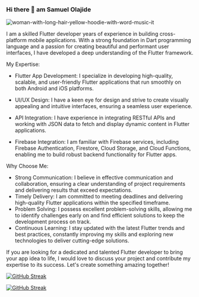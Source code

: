 ### Hi there 👋 am Samuel Olajide 
![woman-with-long-hair-yellow-hoodie-with-word-music-it](https://github.com/ola-samuel10/ola-samuel10/assets/77274476/3f248573-ceb9-45c7-b49c-10b658078198)


I am a skilled Flutter developer  years of experience in building cross-platform mobile applications. With a strong foundation in Dart programming language and a passion for creating beautiful and performant user interfaces, I have developed a deep understanding of the Flutter framework.

My Expertise:
- Flutter App Development: I specialize in developing high-quality, scalable, and user-friendly Flutter applications that run smoothly on both Android and iOS platforms.
- UI/UX Design: I have a keen eye for design and strive to create visually appealing and intuitive interfaces, ensuring a seamless user experience.

- API Integration: I have experience in integrating RESTful APIs and working with JSON data to fetch and display dynamic content in Flutter applications.
- Firebase Integration: I am familiar with Firebase services, including Firebase Authentication, Firestore, Cloud Storage, and Cloud Functions, enabling me to build robust backend functionality for Flutter apps.


Why Choose Me:
- Strong Communication: I believe in effective communication and collaboration, ensuring a clear understanding of project requirements and delivering results that exceed expectations.
- Timely Delivery: I am committed to meeting deadlines and delivering high-quality Flutter applications within the specified timeframe.
- Problem Solving: I possess excellent problem-solving skills, allowing me to identify challenges early on and find efficient solutions to keep the development process on track.
- Continuous Learning: I stay updated with the latest Flutter trends and best practices, constantly improving my skills and exploring new technologies to deliver cutting-edge solutions.

If you are looking for a dedicated and talented Flutter developer to bring your app idea to life, I would love to discuss your project and contribute my expertise to its success. Let's create something amazing together!

[![GitHub Streak](https://streak-stats.demolab.com/?user=BWORLD1&theme=ambient-gradient)](https://git.io/streak-stats)

[![GitHub Streak](https://streak-stats.demolab.com/?user=BWORLD&currStreakNum=2FD3EB&fire=pink&sideLabels=F00&date_format=[Y.]n.j)](https://git.io/streak-stats)

<!--
**ola-samuel10/ola-samuel10** is a ✨ _special_ ✨ repository because its `README.md` (this file) appears on your GitHub profile.

Here are some ideas to get you started:

- 🔭 I’m currently working on ...
- 🌱 I’m currently learning ...
- 👯 I’m looking to collaborate on ...
- 🤔 I’m looking for help with ...
- 💬 Ask me about ...
- 📫 How to reach me: ...
- 😄 Pronouns: ...
- ⚡ Fun fact: ...
-->
